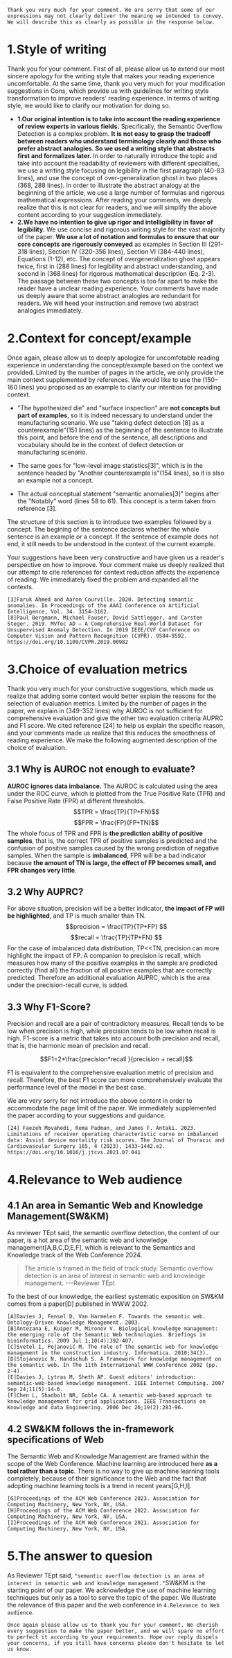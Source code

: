 ```
Thank you very much for your comment. We are sorry that some of our expressions may not clearly deliver the meaning we intended to convey. We will describe this as clearly as possible in the response below.
```
# 1.Style of writing  
Thank you for your comment. First of all, please allow us to extend our most sincere apology for the writing style that makes your reading experience uncomfortable. At the same time, thank you very much for your modification suggestions in Cons, which provide us with guidelines for writing style transformation to improve readers' reading experience. In terms of writing style, we would like to clarify our motivation for doing so.  
  
- **1.Our original intention is to take into account the reading experience of review experts in various fields.** Specifically, the Semantic Overflow Detection is a complex problem. **It is not easy to grasp the tradeoff between readers who understand terminology clearly and those who prefer abstract analogies. So we used a writing style that abstracts first and formalizes later.** In order to naturally introduce the topic and take into account the readability of reviewers with different specialties, we use a writing style focusing on legibility in the first paragraph (40-83 lines), and use the concept of over-generalization ghost in two places (368, 288 lines). In order to illustrate the abstract analogy at the beginning of the article, we use a large number of formulas and rigorous mathematical expressions. After reading your comments, we deeply realize that this is not clear for readers, and we will simplify the above content according to your suggestion immediately.  
- **2.We have no intention to give up rigor and intelligibility in favor of legibility.** We use concise and rigorous writing style for the vast majority of the paper. **We use a lot of notation and formulas to ensure that our core concepts are rigorously conveyed** as examples in Section III (291-318 lines), Section IV (320-356 lines), Section VI (384-440 lines), Equations (1-12), etc. The concept of overgeneralization ghost appears twice, first in (288 lines) for legibility and abstract understanding, and second in (368 lines) for rigorous mathematical description (Eq. 2-3). The passage between these two concepts is too far apart to make the reader have a unclear reading experience. Your comments have made us deeply aware that some abstract analogies are redundant for readers. We will heed your instruction and remove two abstract analogies immediately.

# 2.Context for concept/example
Once again, please allow us to deeply apologize for uncomfotable reading experience in understanding the concept/example based on the context we provided. Limited by the number of pages in the article, we only provide the main context supplemented by references. We would like to use the (150-160 lines) you proposed as an example to clarify our intention for providing context. 

- "The hypothesized die" and  "surface inspection" are **not concepts but part of examples**, so it is indeed necessary to understand under the manufacturing scenario.  We use "taking defect detection [8] as a counterexample"(151 lines) as the beginning of the sentence to illustrate this point, and before the end of the sentence, all descriptions and vocabulary should be in the context of defect detection or manufacturing scenario.

- The same goes for "low-level image statistics[3]", which is in the sentence headed by "Another counterexample is"(154 lines), so it is also an example not a concept.

- The actual conceptual statement "semantic anomalies[3]" begins after the "Notably" word (lines 58 to 61).  This concept is a term taken from reference [3].

The structure of this section is to introduce two examples followed by a concept. The begining of the sentence declares whether the whole sentence is an example or a concept. If the sentence of example does not end, it still needs to be understood in the context of the current example.

Your suggestions have been very constructive and have given us a reader's perspective on how to improve. Your comment make us deeply realized that our attempt to cite references for context reduction affects the experience of reading. We immediately fixed the problem and expanded all the contexts.
```
[3]Faruk Ahmed and Aaron Courville. 2020. Detecting semantic anomalies. In Proceedings of the AAAI Conference on Artificial Intelligence, Vol. 34. 3154–3162.
[8]Paul Bergmann, Michael Fauser, David Sattlegger, and Carsten Steger. 2019. MVTec AD — A Comprehensive Real-World Dataset for Unsupervised Anomaly Detection. In 2019 IEEE/CVF Conference on Computer Vision and Pattern Recognition (CVPR). 9584–9592. https://doi.org/10.1109/CVPR.2019.00982 
```


# 3.Choice of evaluation metrics
Thank you very much for your constructive suggestions, which made us realize that adding some context would better explain the reasons for the selection of evaluation metrics. Limited by the number of pages in the paper, we explain in (349-352 lines) why AUROC is not sufficient for comprehensive evaluation and give the other two evaluation criteria AUPRC and F1 score. We cited reference [24] to help us explain the specific reason, and your comments made us realize that this reduces the smoothness of reading experience. We make the following augmented description of the choice of evaluation.

## 3.1 Why is AUROC not enough to evaluate?
**AUROC ignores data imbalance.** The AUROC is calculated using the area under the ROC curve, which is plotted from the True Positive Rate (TPR) and False Positive Rate (FPR) at different thresholds. 
$$TPR = \frac{TP}{TP+FN}$$
$$FPR = \frac{FP}{FP+TN}$$
The whole focus of TPR and FPR is **the prediction ability of positive samples**, that is, the correct TPR of positive samples is predicted and the confusion of positive samples caused by the wrong prediction of negative samples. When the sample is **imbalanced**, FPR will be a bad indicator because **the amount of TN is large, the effect of FP becomes small, and FPR changes very little**.

## 3.2 Why AUPRC?
For above situation, precision will be a better indicator, **the impact of FP will be highlighted**, and TP is much smaller than TN.
$$precision = \frac{TP}{TP+FP} $$
$$recall = \frac{TP}{TP+FN} $$
For the case of imbalanced data distribution, TP<<TN, precision can more highlight the impact of FP.  A companion to precision is recall, which measures how many of the positive examples in the sample are predicted correctly (find all) the fraction of all positive examples that are correctly predicted. Therefore an additional evaluation AUPRC, which is the area under the precision-recall curve, is added.

## 3.3 Why F1-Score?

Precision and recall are a pair of contradictory measures. Recall tends to be low when precision is high, while precision tends to be low when recall is high. F1-score is a metric that takes into account both precision and recall, that is, the harmonic mean of precision and recall. 

$$F1=2*\frac{precision*recall }{precision + recall}$$

F1 is equivalent to the comprehensive evaluation metric of precision and recall. Therefore, the best F1 score can more comprehensively evaluate the performance level of the model in the best case.

We are very sorry for not introduce the above content in order to accommodate the page limit of the paper. We immediately supplemented the paper according to your suggestions and guidance.
```
[24] Faezeh Movahedi, Rema Padman, and James F. Antaki. 2023. Limitations of receiver operating characteristic curve on imbalanced data: Assist device mortality risk scores. The Journal of Thoracic and Cardiovascular Surgery 165, 4 (2023), 1433–1442.e2. https://doi.org/10.1016/j.jtcvs.2021.07.041
```
# 4.Relevance to Web audience

## 4.1 An area in Semantic Web and Knowledge Management(SW&KM)
As reviewer TEpt said, the semantic overflow detection, the content of our paper, is a hot area of the semantic web and knowledge management[A,B,C,D,E,F], which is relevant to the Semantics and Knowledge track of the Web Conference 2024.
>The article is framed in the field of track study. Semantic overflow detection is an area of interest in semantic web and knowledge management. ---Reviewer  TEpt

To the best of our knowledge, the earliest systematic exposition on SW&KM comes from a paper[D] published in WWW 2002.
```
[A]Davies J, Fensel D, Van Harmelen F. Towards the semantic web. Ontology-Driven Knowledge Management. 2003.
[B]Antezana E, Kuiper M, Mironov V. Biological knowledge management: the emerging role of the Semantic Web technologies. Briefings in bioinformatics. 2009 Jul 1;10(4):392-407.
[C]Svetel I, Pejanović M. The role of the semantic web for knowledge management in the construction industry. Informatica. 2010;34(3).
[D]Stojanovic N, Handschuh S. A framework for knowledge management on the semantic web. In The 11th International WWW Conference 2002 (pp. 2-4).
[E]Davies J, Lytras M, Sheth AP. Guest editors' introduction: semantic-web-based knowledge management. IEEE Internet Computing. 2007 Sep 24;11(5):14-6.
[F]Chen L, Shadbolt NR, Goble CA. A semantic web-based approach to knowledge management for grid applications. IEEE Transactions on Knowledge and data Engineering. 2006 Dec 26;19(2):283-96.
```

## 4.2 SW&KM follows the in-framework specifications of Web
The Semantic Web and Knowledge Management are framed within the scope of the Web Conference. Machine learning are introduced here **as a tool rather than a topic**. There is no way to give up machine learning tools completely, because of their significance to the Web and the fact that adopting machine learning tools is a trend in recent years[G,H,I].

```
[G]Proceedings of the ACM Web Conference 2023. Association for Computing Machinery, New York, NY, USA.
[H]Proceedings of the ACM Web Conference 2022. Association for Computing Machinery, New York, NY, USA.
[I]Proceedings of the ACM Web Conference 2021. Association for Computing Machinery, New York, NY, USA.
```


# 5.The answer to quesion
As Reviewer TEpt said, ``"semantic overflow detection is an area of interest in semantic web and knowledge management."``SW&KM is the starting point of our paper. We acknowledge the use of machine learning techniques but only as a tool to serve the topic of the paper. We illustrate the relevance of this paper and the web conference in ``4.Relevance to Web audience``.

```
Once again please allow us to thank you for your comment. We cherish every suggestion to make the paper better, and we will spare no effort to perfect it according to your requirements. Hope our reply dispels your concerns, if you still have concerns please don't hesitate to let us know.
```
<!--stackedit_data:
eyJoaXN0b3J5IjpbMzgyMjA4MzU0LC0xMTgwMzMwMjM0LDEzMD
k0NjUxMTldfQ==
-->